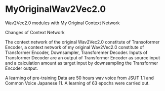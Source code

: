 # MyOriginalWav2Vec2.0
Wav2Vec2.0 modules with My Original Context Network

Changes of Context Network

The context network of the original Wav2Vec2.0 constitute of Transoformer Encoder, a context network of my original Wav2Vec2.0 constitute of Transformer Encoder, Downsampler, Transforemer Decoder. Inputs of Transformer Decoder are an output of Transformer Encoder as source input and a calculation amount as target input by downsampling the Transformer Encoder output.

A learning of pre-training
Data are 50 hours wav voice from JSUT 1.1 and Common Voice Japanese 11. A learning of 63 epochs were carried out.

